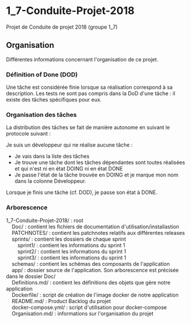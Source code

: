 # 1_7-Conduite-Projet-2018
Projet de Conduite de projet 2018 (groupe 1_7)

## Organisation
Différentes informations concernant l'organisation de ce projet.

### Définition of Done (DOD)
Une tâche est considérée finie lorsque sa réalisation correspond à sa description. Les tests ne sont pas compris dans la DoD d'une tâche : il existe des tâches spécifiques pour eux.

### Organisation des tâches
La distribution des tâches se fait de manière autonome en suivant le protocole suivant :

Je suis un développeur qui ne réalise aucune tâche :
* Je vais dans la liste des tâches
* Je trouve une tâche dont les tâches dépendantes sont toutes réalisées et qui n'est ni en état DOING ni en état DONE
* Je passe l'état de la tâche trouvée en DOING et je marque mon nom dans la colonne Développeur.

Lorsque je finis une tâche (cf. DOD), je passe son état à DONE.

### Arborescence
1_7-Conduite-Projet-2018/ : root</br>
&nbsp;&nbsp;&nbsp;&nbsp;Doc/ : contient les fichiers de documentation d'utilisation/installastion</br>
&nbsp;&nbsp;&nbsp;&nbsp;PATCHNOTES/ : contient les patchnotes relatifs aux différentes releases</br>
&nbsp;&nbsp;&nbsp;&nbsp;sprints/ : contient les dossiers de chaque sprint </br>
&nbsp;&nbsp;&nbsp;&nbsp;&nbsp;&nbsp;&nbsp;&nbsp;sprint1/ : contient les informations du sprint 1</br>
&nbsp;&nbsp;&nbsp;&nbsp;&nbsp;&nbsp;&nbsp;&nbsp;sprint2/ : contient les informations du sprint 1</br>
&nbsp;&nbsp;&nbsp;&nbsp;&nbsp;&nbsp;&nbsp;&nbsp;sprint3/ : contient les informations du sprint 1</br>
&nbsp;&nbsp;&nbsp;&nbsp;schemas/ : contient les schémas des composants de l'application </br>
&nbsp;&nbsp;&nbsp;&nbsp;app/ : dossier source de l'application. Son arborescence est précisée dans le dossier Doc/ </br>
&nbsp;&nbsp;&nbsp;&nbsp;Definitions.md/ : contient les définitions des objets que gère notre application</br>
&nbsp;&nbsp;&nbsp;&nbsp;Dockerfile/ : script de création de l'image docker de notre application </br>
&nbsp;&nbsp;&nbsp;&nbsp;README.md/ : Product Backlog du projet</br>
&nbsp;&nbsp;&nbsp;&nbsp;docker-compose.yml/ : script d'utilisation pour docker-compose </br>
&nbsp;&nbsp;&nbsp;&nbsp;Organisation.md/ : informations sur l'organisation du projet </br>

